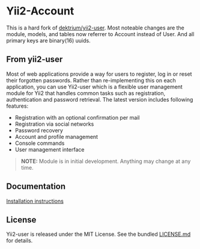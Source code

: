 # Yii2-Account

This is a hard fork of [dektrium/yii2-user](https://github.com/dektrium/yii2-user). Most noteable changes are the module, models, and tables now referrer to Account instead of User. And all primary keys are binary(16) uuids.

## From yii2-user

Most of web applications provide a way for users to register, log in or reset
their forgotten passwords. Rather than re-implementing this on each application,
you can use Yii2-user which is a flexible user management module for Yii2 that
handles common tasks such as registration, authentication and password retrieval.
The latest version includes following features:

* Registration with an optional confirmation per mail
* Registration via social networks
* Password recovery
* Account and profile management
* Console commands
* User management interface

> **NOTE:** Module is in initial development. Anything may change at any time.

## Documentation

[Installation instructions](docs/getting-started.md)

## License

Yii2-user is released under the MIT License. See the bundled [LICENSE.md](LICENSE.md)
for details.
